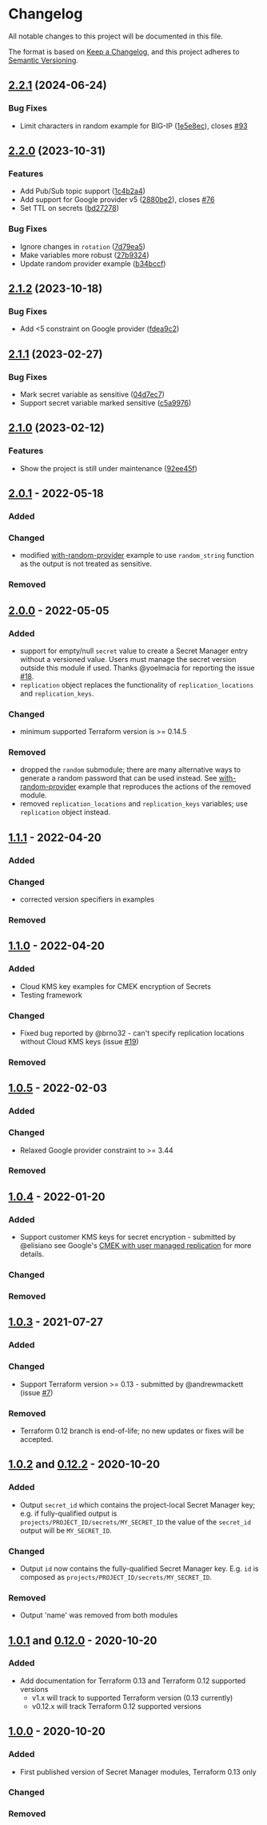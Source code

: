 # Changelog

<!-- markdownlint-disable MD024 -->

All notable changes to this project will be documented in this file.

The format is based on [Keep a Changelog](https://keepachangelog.com/en/1.0.0/),
and this project adheres to [Semantic Versioning](https://semver.org/spec/v2.0.0.html).

## [2.2.1](https://github.com/memes/terraform-google-secret-manager/compare/v2.2.0...v2.2.1) (2024-06-24)


### Bug Fixes

* Limit characters in random example for BIG-IP ([1e5e8ec](https://github.com/memes/terraform-google-secret-manager/commit/1e5e8ecc7dd6200057e49f78c7d96f8d9b851b4d)), closes [#93](https://github.com/memes/terraform-google-secret-manager/issues/93)

## [2.2.0](https://github.com/memes/terraform-google-secret-manager/compare/v2.1.2...v2.2.0) (2023-10-31)


### Features

* Add Pub/Sub topic support ([1c4b2a4](https://github.com/memes/terraform-google-secret-manager/commit/1c4b2a41c844f6a518bd176a8a3b2c1f2e267a1e))
* Add support for Google provider v5 ([2880be2](https://github.com/memes/terraform-google-secret-manager/commit/2880be22236351558dc2c317dc86a8d96d474bb8)), closes [#76](https://github.com/memes/terraform-google-secret-manager/issues/76)
* Set TTL on secrets ([bd27278](https://github.com/memes/terraform-google-secret-manager/commit/bd272786755c3bd279cc5bdb7965bfee440dbc8b))


### Bug Fixes

* Ignore changes in `rotation` ([7d79ea5](https://github.com/memes/terraform-google-secret-manager/commit/7d79ea5da85c7c754a06f6c6b15b25a170146813))
* Make variables more robust ([27b9324](https://github.com/memes/terraform-google-secret-manager/commit/27b93241f592b5b414776f79d9424dae4355dd7a))
* Update random provider example ([b34bccf](https://github.com/memes/terraform-google-secret-manager/commit/b34bccffc41abeb820cb62b7eac485b72a52092f))

## [2.1.2](https://github.com/memes/terraform-google-secret-manager/compare/v2.1.1...v2.1.2) (2023-10-18)


### Bug Fixes

* Add &lt;5 constraint on Google provider ([fdea9c2](https://github.com/memes/terraform-google-secret-manager/commit/fdea9c25f9280674a10b5d71051b9a07f56f2f17))

## [2.1.1](https://github.com/memes/terraform-google-secret-manager/compare/v2.1.0...v2.1.1) (2023-02-27)


### Bug Fixes

* Mark secret variable as sensitive ([04d7ec7](https://github.com/memes/terraform-google-secret-manager/commit/04d7ec7ebe7af7847b7c5613f44604924f2570d9))
* Support secret variable marked sensitive ([c5a9976](https://github.com/memes/terraform-google-secret-manager/commit/c5a9976c15f97d6e235fe89d755ce6813ad93054))

## [2.1.0](https://github.com/memes/terraform-google-secret-manager/compare/v2.0.0...v2.1.0) (2023-02-12)


### Features

* Show the project is still under maintenance ([92ee45f](https://github.com/memes/terraform-google-secret-manager/commit/92ee45fff8b7936199570cfccdb83907518fd991))

## [2.0.1] - 2022-05-18

### Added

### Changed

- modified [with-random-provider](examples/with-random-provider) example to use
  `random_string` function as the output is not treated as sensitive.

### Removed

## [2.0.0] - 2022-05-05

### Added

- support for empty/null `secret` value to create a Secret Manager entry without
  a versioned value. Users must manage the secret version outside this module if
  used. Thanks @yoelmacia for reporting the issue [#18](https://github.com/memes/terraform-google-secret-manager/issues/18).
- `replication` object replaces the functionality of `replication_locations` and
  `replication_keys`.

### Changed

- minimum supported Terraform version is >= 0.14.5

### Removed

- dropped the `random` submodule; there are many alternative ways to generate a
  random password that can be used instead. See [with-random-provider](examples/with-random-provider)
  example that reproduces the actions of the removed module.
- removed `replication_locations` and `replication_keys` variables; use `replication`
  object instead.

## [1.1.1] - 2022-04-20

### Added

### Changed

- corrected version specifiers in examples

### Removed

## [1.1.0] - 2022-04-20

### Added

- Cloud KMS key examples for CMEK encryption of Secrets
- Testing framework

### Changed

- Fixed bug reported by @brno32 - can't specify replication locations without
  Cloud KMS keys (issue [#19](https://github.com/memes/terraform-google-secret-manager/issues/19))

### Removed

## [1.0.5] - 2022-02-03

### Added

### Changed

- Relaxed Google provider constraint to >= 3.44

### Removed

## [1.0.4] - 2022-01-20

### Added

- Support customer KMS keys for secret encryption - submitted by @elisiano
  see Google's
  [CMEK with user managed replication](https://cloud.google.com/secret-manager/docs/cmek#user-managed-replication)
  for more details.

### Changed

### Removed

## [1.0.3] - 2021-07-27

### Added

### Changed

- Support Terraform version >= 0.13 - submitted by @andrewmackett
  (issue [#7](https://github.com/memes/terraform-google-secret-manager/issues/7))

### Removed

- Terraform 0.12 branch is end-of-life; no new updates or fixes will be accepted.

## [1.0.2] and [0.12.2] - 2020-10-20

### Added

- Output `secret_id` which contains the project-local Secret Manager key; e.g. if
  fully-qualified output is `projects/PROJECT_ID/secrets/MY_SECRET_ID` the value of the
  `secret_id` output will be `MY_SECRET_ID`.

### Changed

- Output `id` now contains the fully-qualified Secret Manager key. E.g. `id` is
  composed as `projects/PROJECT_ID/secrets/MY_SECRET_ID`.

### Removed

- Output 'name' was removed from both modules

## [1.0.1] and [0.12.0] - 2020-10-20

### Added

- Add documentation for Terraform 0.13 and Terraform 0.12 supported versions
  - v1.x will track to supported Terraform version (0.13 currently)
  - v0.12.x will track Terraform 0.12 supported versions

## [1.0.0] - 2020-10-20

### Added

- First published version of Secret Manager modules, Terraform 0.13 only

### Changed

### Removed

[2.0.1]: https://github.com/memes/terraform-google-secret-manager/compare/v2.0.0...v2.0.1
[2.0.0]: https://github.com/memes/terraform-google-secret-manager/compare/v1.1.0...v2.0.0
[1.1.1]: https://github.com/memes/terraform-google-secret-manager/compare/v1.1.0...v1.1.1
[1.1.0]: https://github.com/memes/terraform-google-secret-manager/compare/v1.0.5...v1.1.0
[1.0.5]: https://github.com/memes/terraform-google-secret-manager/compare/v1.0.4...v1.0.5
[1.0.4]: https://github.com/memes/terraform-google-secret-manager/compare/v1.0.3...v1.0.4
[1.0.3]: https://github.com/memes/terraform-google-secret-manager/compare/v1.0.2...v1.0.3
[1.0.2]: https://github.com/memes/terraform-google-secret-manager/compare/v1.0.1...v1.0.2
[0.12.2]: https://github.com/memes/terraform-google-secret-manager/compare/v0.12.0..v0.12.2
[1.0.1]: https://github.com/memes/terraform-google-secret-manager/compare/v1.0.0...v1.0.1
[0.12.0]: https://github.com/memes/terraform-google-secret-manager/releases/tag/v0.12.0
[1.0.0]: https://github.com/memes/terraform-google-secret-manager/releases/tag/v1.0.0
